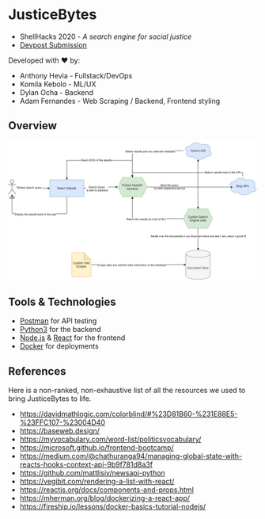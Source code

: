 # JusticeBytes
- ShellHacks 2020 - *A search engine for social justice*
- [Devpost Submission](https://devpost.com/software/justicebytes)

Developed with ❤ by:
* Anthony Hevia - Fullstack/DevOps
* Komila Kebolo - ML/UX
* Dylan Ocha - Backend
* Adam Fernandes - Web Scraping / Backend, Frontend styling



## Overview
![System Diagram](./justiceBytes.png)

## Tools & Technologies
* [Postman](https://www.postman.com/) for API testing
* [Python3]() for the backend
* [Node.js]() & [React]() for the frontend
* [Docker]() for deployments


## References
Here is a non-ranked, non-exhaustive list of all the resources we used to bring JusticeBytes to life.
* https://davidmathlogic.com/colorblind/#%23D81B60-%231E88E5-%23FFC107-%23004D40
* https://baseweb.design/
* https://myvocabulary.com/word-list/politicsvocabulary/
* https://microsoft.github.io/frontend-bootcamp/
* https://medium.com/@chathuranga94/managing-global-state-with-reacts-hooks-context-api-9b9f781d8a3f
* https://github.com/mattlisiv/newsapi-python
* https://vegibit.com/rendering-a-list-with-react/
* https://reactjs.org/docs/components-and-props.html
* https://mherman.org/blog/dockerizing-a-react-app/
* https://fireship.io/lessons/docker-basics-tutorial-nodejs/

